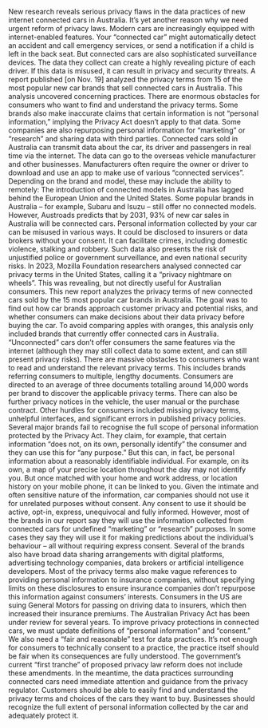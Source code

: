 New research reveals serious privacy flaws in the data practices of new internet connected cars in Australia. It’s yet another reason why we need urgent reform of privacy laws.
Modern cars are increasingly equipped with internet-enabled features. Your “connected car” might automatically detect an accident and call emergency services, or send a notification if a child is left in the back seat.
But connected cars are also sophisticated surveillance devices. The data they collect can create a highly revealing picture of each driver. If this data is misused, it can result in privacy and security threats.
A report published [on Nov. 19] analyzed the privacy terms from 15 of the most popular new car brands that sell connected cars in Australia.
This analysis uncovered concerning practices. There are enormous obstacles for consumers who want to find and understand the privacy terms. Some brands also make inaccurate claims that certain information is not “personal information,” implying the Privacy Act doesn’t apply to that data.
Some companies are also repurposing personal information for “marketing” or “research” and sharing data with third parties.
Connected cars sold in Australia can transmit data about the car, its driver and passengers in real time via the internet. The data can go to the overseas vehicle manufacturer and other businesses.
Manufacturers often require the owner or driver to download and use an app to make use of various “connected services”.
Depending on the brand and model, these may include the ability to remotely:
The introduction of connected models in Australia has lagged behind the European Union and the United States. Some popular brands in Australia – for example, Subaru and Isuzu – still offer no connected models.
However, Austroads predicts that by 2031, 93% of new car sales in Australia will be connected cars.
Personal information collected by your car can be misused in various ways. It could be disclosed to insurers or data brokers without your consent. It can facilitate crimes, including domestic violence, stalking and robbery.
Such data also presents the risk of unjustified police or government surveillance, and even national security risks.
In 2023, Mozilla Foundation researchers analysed connected car privacy terms in the United States, calling it a “privacy nightmare on wheels”. This was revealing, but not directly useful for Australian consumers.
This new report analyzes the privacy terms of new connected cars sold by the 15 most popular car brands in Australia. The goal was to find out how car brands approach customer privacy and potential risks, and whether consumers can make decisions about their data privacy before buying the car.
To avoid comparing apples with oranges, this analysis only included brands that currently offer connected cars in Australia. “Unconnected” cars don’t offer consumers the same features via the internet (although they may still collect data to some extent, and can still present privacy risks).
There are massive obstacles to consumers who want to read and understand the relevant privacy terms.
This includes brands referring consumers to multiple, lengthy documents. Consumers are directed to an average of three documents totalling around 14,000 words per brand to discover the applicable privacy terms.
There can also be further privacy notices in the vehicle, the user manual or the purchase contract.
Other hurdles for consumers included missing privacy terms, unhelpful interfaces, and significant errors in published privacy policies.
Several major brands fail to recognise the full scope of personal information protected by the Privacy Act.
They claim, for example, that certain information “does not, on its own, personally identify” the consumer and they can use this for “any purpose.”
But this can, in fact, be personal information about a reasonably identifiable individual.
For example, on its own, a map of your precise location throughout the day may not identify you. But once matched with your home and work address, or location history on your mobile phone, it can be linked to you.
Given the intimate and often sensitive nature of the information, car companies should not use it for unrelated purposes without consent. Any consent to use it should be active, opt-in, express, unequivocal and fully informed.
However, most of the brands in our report say they will use the information collected from connected cars for undefined “marketing” or “research” purposes. In some cases they say they will use it for making predictions about the individual’s behaviour – all without requiring express consent.
Several of the brands also have broad data sharing arrangements with digital platforms, advertising technology companies, data brokers or artificial intelligence developers.
Most of the privacy terms also make vague references to providing personal information to insurance companies, without specifying limits on these disclosures to ensure insurance companies don’t repurpose this information against consumers’ interests.
Consumers in the US are suing General Motors for passing on driving data to insurers, which then increased their insurance premiums.
The Australian Privacy Act has been under review for several years.
To improve privacy protections in connected cars, we must update definitions of “personal information” and “consent.” We also need a “fair and reasonable” test for data practices. It’s not enough for consumers to technically consent to a practice, the practice itself should be fair when its consequences are fully understood.
The government’s current “first tranche” of proposed privacy law reform does not include these amendments.
In the meantime, the data practices surrounding connected cars need immediate attention and guidance from the privacy regulator.
Customers should be able to easily find and understand the privacy terms and choices of the cars they want to buy. Businesses should recognize the full extent of personal information collected by the car and adequately protect it.